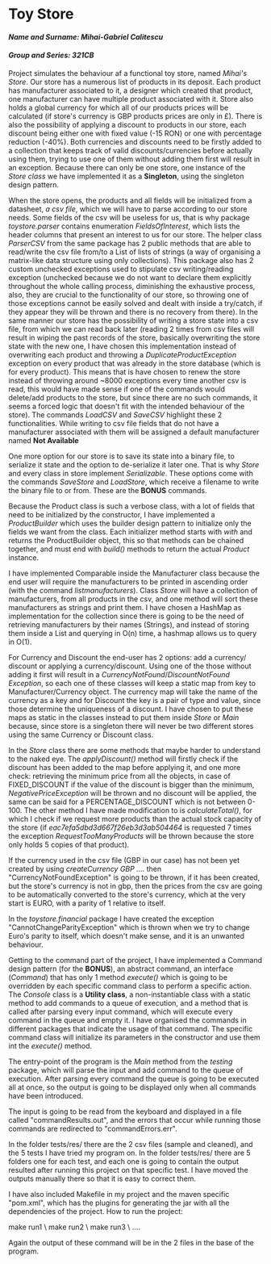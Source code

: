 # **Toy Store**

#### **_Name and Surname: Mihai-Gabriel Calitescu_**
#### **_Group and Series: 321CB_**

Project simulates the behaviour af a functional toy store, named _Mihai's Store_. Our store has a numerous list
of products in its deposit. Each product has manufacturer associated to it, a designer which created that product,
one manufacturer can have multiple product associated with it. Store also holds a global currency for which all
of our products prices will be calculated (if store's currency is GBP products prices are only in £). There is also the
possibility of applying a discount to products in our store, each discount being either one with fixed value (-15 RON)
or one with percentage reduction (-40%). Both currencies and discounts need to be firstly added to a collection
that keeps track of valid discounts/currencies before actually using them, trying to use one of them without
adding them first will result in an exception. Because there can only be one store, one instance of the _Store class_
we have implemented it as a **Singleton**, using the singleton design pattern.

When the store opens, the products and all fields will be initialized from a datasheet, _a csv file_, which
we will have to parse according to our store needs. Some fields of the csv will be useless for us, that is why
package _toystore.parser_ contains enumeration _FieldsOfInterest_, which lists the header columns that present an
interest to us for our store. The helper class _ParserCSV_ from the same package has 2 public methods that
are able to read/write the csv file from/to a List of lists of strings (a way of organising a matrix-like data
structure using only collections). This package also has 2 custom unchecked exceptions used to stipulate csv
writing/reading exception (unchecked because we do not want to declare them explicitly throughout the whole
calling process, diminishing the exhaustive process, also, they are crucial to the functionality of our
store, so throwing one of those exceptions cannot be easily solved and dealt with inside a try/catch, if
they appear they will be thrown and there is no recovery from there). In the same manner our store has the possibility
of writing a store state into a csv file, from which we can read back later (reading 2 times from csv files will result
in wiping the past records of the store, basically overwriting the store state with the new one, I have chosen this
implementation instead of overwriting each product and throwing a _DuplicateProductException_ exception on every 
product that was already in the store database (which is for every product). This means that is have chosen
to renew the store instead of throwing around ~8000 exceptions every time another csv is read, this would have made
sense if one of the commands would delete/add products to the store, but since there are no such commands, it seems
a forced logic that doesn't fit with the intended behaviour of the store). The commands _LoadCSV_ and _SaveCSV_
highlight these 2 functionalities. While writing to csv file fields that do not have a manufacturer associated
with them will be assigned a default manufacturer named **Not Available**

One more option for our store is to save its state into a binary file, to serialize it state and the option to
de-serialize it later one. That is why _Store_ and every class in store implement _Serializable_. These options come
with the commands _SaveStore_ and _LoadStore_, which receive a filename to write the binary file to or from. These are
the **BONUS** commands.

Because the Product class is such a verbose class, with a lot of fields that need to be initialized by the constructor,
I have implemented a _ProductBuilder_ which uses the builder design pattern to initialize only the fields we want from
the class. Each initializer method starts with _with_ and returns the ProductBuilder object, this so that methods 
can be chained together, and must end with _build()_ methods to return the actual _Product_ instance.

I have implemented Comparable inside the Manufacturer class because the end user will require the manufacturers
to be printed in ascending order (with the command _listmanufacturers_). Class _Store_ will have a collection
of manufacturers, from all products in the csv, and one method will sort these manufacturers as strings and print them.
I have chosen a HashMap as implementation for the collection since there is going to be the need of retrieving 
manufacturers by their names (Strings), and instead of storing them inside a List and querying in O(n) time, a hashmap
allows us to query in O(1).

For Currency and Discount the end-user has 2 options: add a currency/ discount or applying a currency/discount.
Using one of the those without adding it first will result in a _CurrencyNotFound_/_DiscountNotFound_ _Exception_,
so each one of these classes will keep a static map from key to Manufacturer/Currency object. The currency map
will take the name of the currency as a key and for Discount the key is a pair of type and value, since those
determine the uniqueness of a discount. I have chosen to put these maps as static in the classes instead to put them
inside _Store_ or _Main_ because, since store is a singleton there will never be two different stores using the same
Currency or Discount class.

In the _Store_ class there are some methods that maybe harder to understand to the naked eye. The _applyDiscount()_
method will firstly check if the discount has been added to the map before applying it, and one more check:
retrieving the minimum price from all the objects, in case of FIXED_DISCOUNT if the value of the discount is 
bigger than the minimum, _NegativePriceException_ will be thrown and no discount will be applied, the same can
be said for a PERCENTAGE_DISCOUNT which is not between 0-100. The other method I have made modification to is
_calculateTotal()_, for which I check if we request more products than the actual stock capacity of the store
(if _eac7efa5dbd3d667f26eb3d3ab504464_ is requested 7 times the exception _RequestTooManyProducts_ will be thrown
because the store only holds 5 copies of that product).

If the currency used in the csv file (GBP in our case) has not been yet created by using _createCurrency GBP ...._ 
then "CurrencyNotFoundException" is going to be thrown, if it has been created, but the store's currency
is not in gbp, then the prices from the csv are going to be automatically converted to the store's currency,
which at the very start is EURO, with a parity of 1 relative to itself.

In the _toystore.financial_ package I have created the exception "CannotChangeParityException" which is thrown
when we try to change Euro's parity to itself, which doesn't make sense, and it is an unwanted behaviour.

Getting to the command part of the project, I have implemented a Command design pattern (for the **BONUS**), an
abstract command, an interface (_Command_) that has only 1 method _execute()_ which is going to be overridden by each
specific command class to perform a specific action. The _Console_ class is a **Utility class**, a non-instantiable
class with a static method to add commands to a queue of execution, and a method that is called after parsing every
input command, which will execute every command in the queue and empty it. I have organised the commands in different
packages that indicate the usage of that command. The specific command class will initialize its parameters in the
constructor and use them int the _execute()_ method.

The entry-point of the program is the _Main_ method from the _testing_ package, which will parse the input and
add command to the queue of execution. After parsing every command the queue is going to be executed all at once, so
the output is going to be displayed only when all commands have been introduced.

The input is going to be read from the keyboard and displayed in a file called "commandResults.out", and the errors that
occur while running those commands are redirected to "commandErrors.err".

In the folder tests/res/ there are the 2 csv files (sample and cleaned), and the 5 tests I have tried my program on.
In the folder tests/res/ there are 5 folders one for each test, and each one is going to contain the output
resulted after running this project on that specific test. I have moved the outputs manually there so that it is easy
to correct them.

I have also included Makefile in my project and the maven specific "pom.xml", which has the plugins for generating the
jar with all the dependencies of the project. How to run the project: 

make run1 \ make run2 \ make run3 \ ....

Again the output of these command will be in the 2 files in the base of the program.